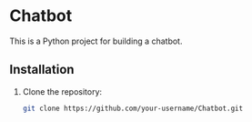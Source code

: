 # Chatbot

This is a Python project for building a chatbot.

## Installation

1. Clone the repository:
   ```bash
   git clone https://github.com/your-username/Chatbot.git
